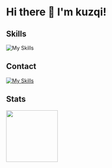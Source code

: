 # Hi there 👋 I'm kuzqi!

## Skills
![My Skills](https://skillicons.dev/icons?i=java,cs,mysql,eclipse,vscode,rider,unity)

## Contact
[![My Skills](https://skillicons.dev/icons?i=discord)](https://discord.gg/NJzk4x2TWp)

## Stats
<img height="140em" src="https://github-readme-stats.vercel.app/api/top-langs/?username=kuzqi&layout=compact&langs_count=5"/>
